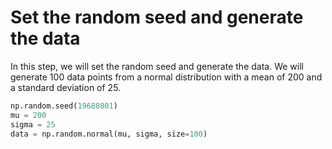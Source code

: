# Set the random seed and generate the data

In this step, we will set the random seed and generate the data. We will generate 100 data points from a normal distribution with a mean of 200 and a standard deviation of 25.

```python
np.random.seed(19680801)
mu = 200
sigma = 25
data = np.random.normal(mu, sigma, size=100)
```

#
